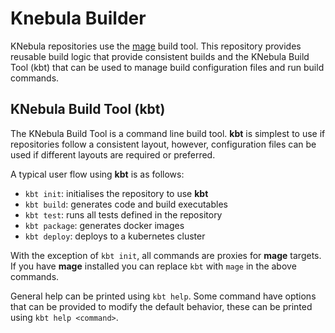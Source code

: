 # Knebula Builder

KNebula repositories use the [mage](https://github.com/magefile/mage) build tool. This repository provides reusable build logic that provide consistent builds and the KNebula Build Tool (kbt) that can be used to manage build configuration files and run build commands.

## KNebula Build Tool (kbt)

The KNebula Build Tool is a command line build tool. **kbt** is simplest to use if repositories follow a consistent layout, however, configuration files can be used if different layouts are required or preferred.

A typical user flow using **kbt** is as follows:

- `kbt init`: initialises the repository to use **kbt**
- `kbt build`: generates code and build executables
- `kbt test`: runs all tests defined in the repository
- `kbt package`: generates docker images
- `kbt deploy`: deploys to a kubernetes cluster

With the exception of `kbt init`, all commands are proxies for **mage** targets. If you have **mage** installed you can replace `kbt` with `mage` in the above commands.

General help can be printed using `kbt help`. Some command have options that can be provided to modify the default behavior, these can be printed using `kbt help <command>`.